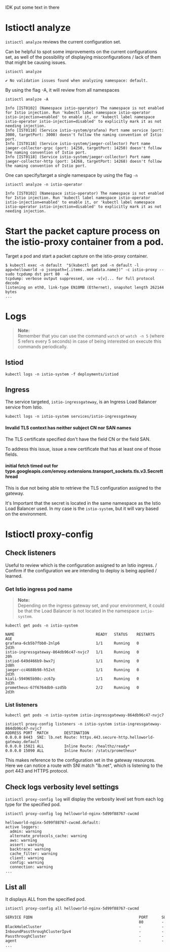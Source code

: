 IDK put some text in there


# Istioctl analyze

`istioctl analyze` reviews the current configuration set.

Can be helpful to spot some improvements on the current configurations set, as well of the possibility of displaying misconfigurations / lack of them that might be causing issues.

```shell
istioctl analyze
```
```text
✔ No validation issues found when analyzing namespace: default.
```

By using the flag -A, it will review from all namespaces

```shell
istioctl analyze -A
```
```text
Info [IST0102] (Namespace istio-operator) The namespace is not enabled for Istio injection. Run 'kubectl label namespace istio-operator istio-injection=enabled' to enable it, or 'kubectl label namespace istio-operator istio-injection=disabled' to explicitly mark it as not needing injection.
Info [IST0118] (Service istio-system/grafana) Port name service (port: 3000, targetPort: 3000) doesn't follow the naming convention of Istio port.
Info [IST0118] (Service istio-system/jaeger-collector) Port name jaeger-collector-grpc (port: 14250, targetPort: 14250) doesn't follow the naming convention of Istio port.
Info [IST0118] (Service istio-system/jaeger-collector) Port name jaeger-collector-http (port: 14268, targetPort: 14268) doesn't follow the naming convention of Istio port.
```

One can specify/target a single namespace by using the flag `-n`

```shell
istioctl analyze -n istio-operator
```
```text
Info [IST0102] (Namespace istio-operator) The namespace is not enabled for Istio injection. Run 'kubectl label namespace istio-operator istio-injection=enabled' to enable it, or 'kubectl label namespace istio-operator istio-injection=disabled' to explicitly mark it as not needing injection.
```

# Start the packet capture process on the istio-proxy container from a pod.

Target a pod and start a packet capture on the istio-proxy container.

```shell
$ kubectl exec -n default  "$(kubectl get pod -n default -l app=helloworld -o jsonpath={.items..metadata.name})" -c istio-proxy -- sudo tcpdump dst port 80  -A
tcpdump: verbose output suppressed, use -v[v]... for full protocol decode
listening on eth0, link-type EN10MB (Ethernet), snapshot length 262144 bytes
...
```

# Logs

> **Note:**\
> Remember that you can use the command `watch` or `watch -n 5` (where 5 refers every 5 seconds) in case of being interested on execute this commands periodically.

## Istiod

```shell
kubectl logs -n istio-system -f deployments/istiod
```

## Ingress

The service targeted, `istio-ingressgateway`, is an Ingress Load Balancer service from Istio.

```shell
kubectl logs -n istio-system services/istio-ingressgateway
```
#### Invalid TLS context has neither subject CN nor SAN names

The TLS certificate specified don't have the field CN or the field SAN.

To address this issue, issue a new certificate that has at least one of those fields.

#### initial fetch timed out for type.googleapis.com/envoy.extensions.transport_sockets.tls.v3.Secretthread 

This is due not being able to retrieve the TLS configuration assigned to the gateway.

It's Important that the secret is located in the same namespace as the Istio Load Balancer used. In my case is the `istio-system`, but it will vary based on the environment.

# Istioctl proxy-config

## Check listeners

Useful to review which is the configuration assigned to an Istio ingress. / Confirm if the configuration we are intending to deploy is being applied / learned.

### Get Istio ingress pod name

> **Note:**\
> Depending on the ingress gateway set, and your environment, it could be that the Load Balancer is not located in the namespace `istio-system`.

```shell
kubectl get pods -n istio-system               
```

```text
NAME                                    READY   STATUS    RESTARTS   AGE
grafana-6cb5b7fbb8-2nlp6                1/1     Running   0          2d3h
istio-ingressgateway-864db96c47-nvjc7   1/1     Running   0          20h
istiod-649d466b9-bwx7j                  1/1     Running   0          2d8h
jaeger-cc4688b98-h52xt                  1/1     Running   0          2d3h
kiali-594965b98c-zc67p                  1/1     Running   0          2d3h
prometheus-67f6764db9-szd5b             2/2     Running   0          2d3h

```

### List listeners

```shell
kubectl get pods -n istio-system istio-ingressgateway-864db96c47-nvjc7
```

```text
istioctl proxy-config listeners -n istio-system istio-ingressgateway-864db96c47-nvjc7
ADDRESS PORT  MATCH       DESTINATION
0.0.0.0 8443  SNI: lb.net Route: https.443.secure-http.helloworld-gateway.default
0.0.0.0 15021 ALL         Inline Route: /healthz/ready*
0.0.0.0 15090 ALL         Inline Route: /stats/prometheus*
```

This makes reference to the configuration set in the gateway resources.
Here we can notice a route with SNI match "lb.net", which is listening to the port 443 and HTTPS protocol.

## Check logs verbosity level settings

`istioctl proxy-config log` will display the verbosity level set from each log type for the specified pod.

```shell
istioctl proxy-config log helloworld-nginx-5d99f88767-cwcmd 
```
```text
helloworld-nginx-5d99f88767-cwcmd.default:
active loggers:
  admin: warning
  alternate_protocols_cache: warning
  aws: warning
  assert: warning
  backtrace: warning
  cache_filter: warning
  client: warning
  config: warning
  connection: warning
...
```

## List all

It displays ALL from the specified pod.

```shell
istioctl proxy-config all helloworld-nginx-5d99f88767-cwcmd
```
```txt
SERVICE FQDN                                               PORT      SUBSET     DIRECTION     TYPE             DESTINATION RULE
                                                           80        -          inbound       ORIGINAL_DST     
BlackHoleCluster                                           -         -          -             STATIC           
InboundPassthroughClusterIpv4                              -         -          -             ORIGINAL_DST     
PassthroughCluster                                         -         -          -             ORIGINAL_DST     
agent                                                      -         -          -             STATIC           
...
```